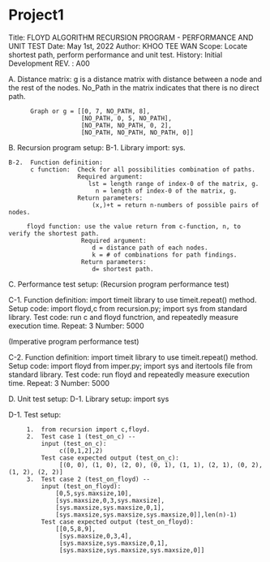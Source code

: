 # Project1
Title: FLOYD ALGORITHM RECURSION PROGRAM - PERFORMANCE AND UNIT TEST
Date: May 1st, 2022
Author: KHOO TEE WAN
Scope:  Locate shortest path, perform performance and unit test.
History: Initial Development
REV. : A00

A.  Distance matrix: 
    g is a distance matrix with distance between a node and the rest of the nodes.
    No_Path in the matrix indicates that there is no direct path.

          Graph or g = [[0, 7, NO_PATH, 8], 
                        [NO_PATH, 0, 5, NO_PATH], 
                        [NO_PATH, NO_PATH, 0, 2], 
                        [NO_PATH, NO_PATH, NO_PATH, 0]]

B.  Recursion program setup:
    B-1.   Library import: sys.
    
    B-2.  Function definition:
          c function:  Check for all possibilities combination of paths.          
                       Required argument:
                          lst = length range of index-0 of the matrix, g.
                            n = length of index-0 of the matrix, g.
                       Return parameters:
                           (x,)+t = return n-numbers of possible pairs of nodes.
  
         floyd function: use the value return from c-function, n, to verify the shortest path.            
                        Required argument:
                           d = distance path of each nodes.
                           k = # of combinations for path findings.
                        Return parameters:
                           d= shortest path.
                 
C. Performance test setup:
   (Recursion program performance test)
   
   C-1.   Function definition:  import timeit library to use timeit.repeat() method.  
                                 Setup code: import floyd,c from recursion.py;
                                             import sys from standard library.
                                 Test code: run c and floyd functrion, and repeatedly measure execution time.
                                 Repeat: 3
                                 Number: 5000
   
   (Imperative program performance test)
   
   C-2.  Function definition:  import timeit library to use timeit.repeat() method.   
                               Setup code: import floyd from imper.py;
                                           import sys and itertools file from standard library.
                               Test code: run floyd and repeatedly measure execution time.
                               Repeat: 3
                               Number: 5000
  
D. Unit test setup: 
   D-1.  Library setup: import sys
   
   D-1.  Test setup:
                  
         1.  from recursion import c,floyd.
         2.  Test case 1 (test_on_c) --
             input (test_on_c): 
                  c([0,1,2],2)
             Test case expected output (test_on_c): 
                  [(0, 0), (1, 0), (2, 0), (0, 1), (1, 1), (2, 1), (0, 2), (1, 2), (2, 2)]
         3.  Test case 2 (test_on_floyd) --  
             input (test_on_floyd): 
                 [0,5,sys.maxsize,10],
                 [sys.maxsize,0,3,sys.maxsize],
                 [sys.maxsize,sys.maxsize,0,1],
                 [sys.maxsize,sys.maxsize,sys.maxsize,0]],len(n)-1) 
             Test case expected output (test_on_floyd): 
                 [[0,5,8,9],
                  [sys.maxsize,0,3,4],
                  [sys.maxsize,sys.maxsize,0,1],
                  [sys.maxsize,sys.maxsize,sys.maxsize,0]]
             
             
